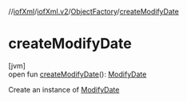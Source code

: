 //[iofXml](../../../index.md)/[iofXml.v2](../index.md)/[ObjectFactory](index.md)/[createModifyDate](create-modify-date.md)

# createModifyDate

[jvm]\
open fun [createModifyDate](create-modify-date.md)(): [ModifyDate](../-modify-date/index.md)

Create an instance of [ModifyDate](../-modify-date/index.md)
